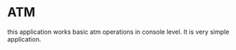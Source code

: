 # ATM

this application works basic atm operations in console level.  It is very simple application.
